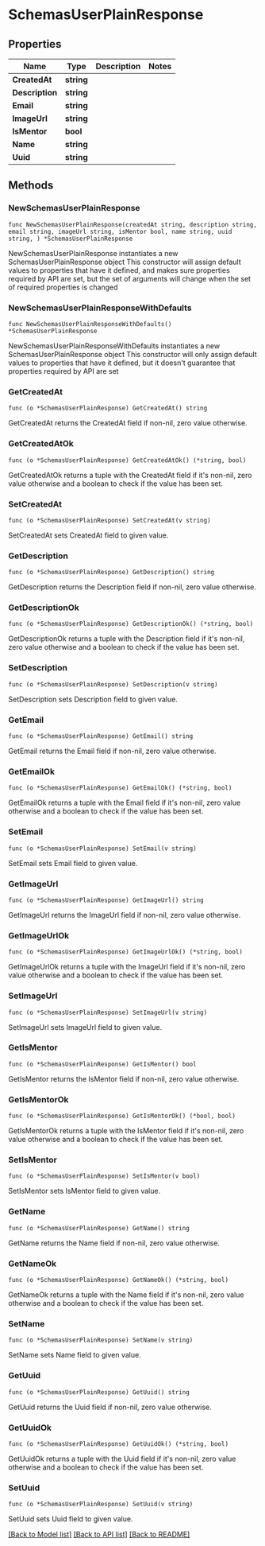 # SchemasUserPlainResponse

## Properties

Name | Type | Description | Notes
------------ | ------------- | ------------- | -------------
**CreatedAt** | **string** |  | 
**Description** | **string** |  | 
**Email** | **string** |  | 
**ImageUrl** | **string** |  | 
**IsMentor** | **bool** |  | 
**Name** | **string** |  | 
**Uuid** | **string** |  | 

## Methods

### NewSchemasUserPlainResponse

`func NewSchemasUserPlainResponse(createdAt string, description string, email string, imageUrl string, isMentor bool, name string, uuid string, ) *SchemasUserPlainResponse`

NewSchemasUserPlainResponse instantiates a new SchemasUserPlainResponse object
This constructor will assign default values to properties that have it defined,
and makes sure properties required by API are set, but the set of arguments
will change when the set of required properties is changed

### NewSchemasUserPlainResponseWithDefaults

`func NewSchemasUserPlainResponseWithDefaults() *SchemasUserPlainResponse`

NewSchemasUserPlainResponseWithDefaults instantiates a new SchemasUserPlainResponse object
This constructor will only assign default values to properties that have it defined,
but it doesn't guarantee that properties required by API are set

### GetCreatedAt

`func (o *SchemasUserPlainResponse) GetCreatedAt() string`

GetCreatedAt returns the CreatedAt field if non-nil, zero value otherwise.

### GetCreatedAtOk

`func (o *SchemasUserPlainResponse) GetCreatedAtOk() (*string, bool)`

GetCreatedAtOk returns a tuple with the CreatedAt field if it's non-nil, zero value otherwise
and a boolean to check if the value has been set.

### SetCreatedAt

`func (o *SchemasUserPlainResponse) SetCreatedAt(v string)`

SetCreatedAt sets CreatedAt field to given value.


### GetDescription

`func (o *SchemasUserPlainResponse) GetDescription() string`

GetDescription returns the Description field if non-nil, zero value otherwise.

### GetDescriptionOk

`func (o *SchemasUserPlainResponse) GetDescriptionOk() (*string, bool)`

GetDescriptionOk returns a tuple with the Description field if it's non-nil, zero value otherwise
and a boolean to check if the value has been set.

### SetDescription

`func (o *SchemasUserPlainResponse) SetDescription(v string)`

SetDescription sets Description field to given value.


### GetEmail

`func (o *SchemasUserPlainResponse) GetEmail() string`

GetEmail returns the Email field if non-nil, zero value otherwise.

### GetEmailOk

`func (o *SchemasUserPlainResponse) GetEmailOk() (*string, bool)`

GetEmailOk returns a tuple with the Email field if it's non-nil, zero value otherwise
and a boolean to check if the value has been set.

### SetEmail

`func (o *SchemasUserPlainResponse) SetEmail(v string)`

SetEmail sets Email field to given value.


### GetImageUrl

`func (o *SchemasUserPlainResponse) GetImageUrl() string`

GetImageUrl returns the ImageUrl field if non-nil, zero value otherwise.

### GetImageUrlOk

`func (o *SchemasUserPlainResponse) GetImageUrlOk() (*string, bool)`

GetImageUrlOk returns a tuple with the ImageUrl field if it's non-nil, zero value otherwise
and a boolean to check if the value has been set.

### SetImageUrl

`func (o *SchemasUserPlainResponse) SetImageUrl(v string)`

SetImageUrl sets ImageUrl field to given value.


### GetIsMentor

`func (o *SchemasUserPlainResponse) GetIsMentor() bool`

GetIsMentor returns the IsMentor field if non-nil, zero value otherwise.

### GetIsMentorOk

`func (o *SchemasUserPlainResponse) GetIsMentorOk() (*bool, bool)`

GetIsMentorOk returns a tuple with the IsMentor field if it's non-nil, zero value otherwise
and a boolean to check if the value has been set.

### SetIsMentor

`func (o *SchemasUserPlainResponse) SetIsMentor(v bool)`

SetIsMentor sets IsMentor field to given value.


### GetName

`func (o *SchemasUserPlainResponse) GetName() string`

GetName returns the Name field if non-nil, zero value otherwise.

### GetNameOk

`func (o *SchemasUserPlainResponse) GetNameOk() (*string, bool)`

GetNameOk returns a tuple with the Name field if it's non-nil, zero value otherwise
and a boolean to check if the value has been set.

### SetName

`func (o *SchemasUserPlainResponse) SetName(v string)`

SetName sets Name field to given value.


### GetUuid

`func (o *SchemasUserPlainResponse) GetUuid() string`

GetUuid returns the Uuid field if non-nil, zero value otherwise.

### GetUuidOk

`func (o *SchemasUserPlainResponse) GetUuidOk() (*string, bool)`

GetUuidOk returns a tuple with the Uuid field if it's non-nil, zero value otherwise
and a boolean to check if the value has been set.

### SetUuid

`func (o *SchemasUserPlainResponse) SetUuid(v string)`

SetUuid sets Uuid field to given value.



[[Back to Model list]](../README.md#documentation-for-models) [[Back to API list]](../README.md#documentation-for-api-endpoints) [[Back to README]](../README.md)


